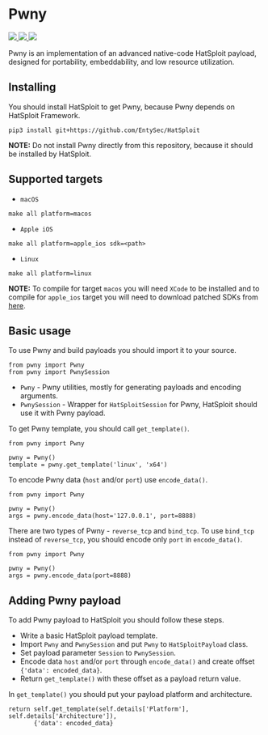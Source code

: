 # Pwny

<p>
    <a href="https://entysec.netlify.app">
        <img src="https://img.shields.io/badge/developer-EntySec-3572a5.svg">
    </a>
    <a href="https://github.com/EntySec/Pwny">
        <img src="https://img.shields.io/badge/language-C-grey.svg">
    </a>
    <a href="https://github.com/EntySec/Pwny/stargazers">
        <img src="https://img.shields.io/github/stars/EntySec/Pwny?color=yellow">
    </a>
</p>

Pwny is an implementation of an advanced native-code HatSploit payload, designed for portability, embeddability, and low resource utilization.

## Installing

You should install HatSploit to get Pwny, because Pwny depends on HatSploit Framework.

```
pip3 install git+https://github.com/EntySec/HatSploit
```

**NOTE:** Do not install Pwny directly from this repository, because it should be installed by HatSploit.

## Supported targets

* `macOS`

```shell
make all platform=macos
```

* `Apple iOS`

```shell
make all platform=apple_ios sdk=<path>
```

* `Linux`

```shell
make all platform=linux
```

**NOTE:** To compile for target `macos` you will need `XCode` to be installed and to compile for `apple_ios` target you will need to download patched SDKs from [here](https://github.com/theos/sdks).

## Basic usage

To use Pwny and build payloads you should import it to your source.

```python3
from pwny import Pwny
from pwny import PwnySession
```

* `Pwny` - Pwny utilities, mostly for generating payloads and encoding arguments.
* `PwnySession` - Wrapper for `HatSploitSession` for Pwny, HatSploit should use it with Pwny payload.

To get Pwny template, you should call `get_template()`.

```python3
from pwny import Pwny

pwny = Pwny()
template = pwny.get_template('linux', 'x64')
```

To encode Pwny data (`host` and/or `port`) use `encode_data()`.

```python3
from pwny import Pwny

pwny = Pwny()
args = pwny.encode_data(host='127.0.0.1', port=8888)
```

There are two types of Pwny - `reverse_tcp` and `bind_tcp`. To use `bind_tcp` instead of `reverse_tcp`, you should encode only `port` in `encode_data()`.

```python3
from pwny import Pwny

pwny = Pwny()
args = pwny.encode_data(port=8888)
```

## Adding Pwny payload

To add Pwny payload to HatSploit you should follow these steps.

* Write a basic HatSploit payload template.
* Import `Pwny` and `PwnySession` and put `Pwny` to `HatSploitPayload` class.
* Set payload parameter `Session` to `PwnySession`.
* Encode data `host` and/or `port` through `encode_data()` and create offset `{'data': encoded_data}`.
* Return `get_template()` with these offset as a payload return value.

In `get_template()` you should put your payload platform and architecture.

```python3
return self.get_template(self.details['Platform'], self.details['Architecture']),
       {'data': encoded_data}
```

